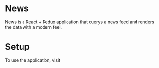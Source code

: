 # News

News is a React + Redux application that querys a news feed and renders the data with a modern feel.

# Setup

To use the application, visit 

